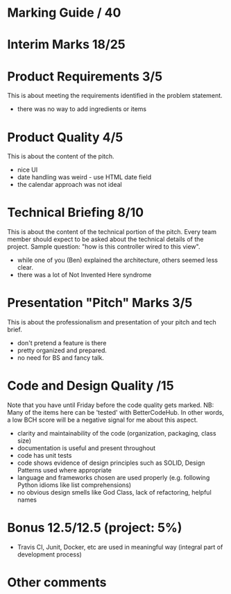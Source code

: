 # Marking Guide    / 40

# Interim Marks 18/25

# Product Requirements 3/5 
This is about meeting the requirements identified in the problem statement. 

- there was no way to add ingredients or items

# Product Quality 4/5
This is about the content of the pitch.

- nice UI
- date handling was weird - use HTML date field
- the calendar approach was not ideal

# Technical Briefing 8/10
This is about the content of the technical portion of the pitch. Every team member should expect to be asked about the technical details of the project. Sample question: "how is this controller wired to this view".

- while one of you (Ben) explained the architecture, others seemed less clear.
- there was a lot of Not Invented Here syndrome

# Presentation "Pitch" Marks 3/5
This is about the professionalism and presentation of your pitch and tech brief.

- don't pretend a feature is there
- pretty organized and prepared. 
- no need for BS and fancy talk. 

# Code and Design Quality /15
Note that you have until Friday before the code quality gets marked. NB: Many of the items here can be 'tested' with BetterCodeHub. In other words, a low BCH score will be a negative signal for me about this aspect.

- clarity and maintainability of the code (organization, packaging, class size)
- documentation is useful and present throughout
- code has unit tests
- code shows evidence of design principles such as SOLID, Design Patterns used where appropriate
- language and frameworks chosen are used properly (e.g. following Python idioms like list comprehensions)
- no obvious design smells like God Class, lack of refactoring, helpful names

# Bonus 12.5/12.5 (project: 5%)
- Travis CI, Junit, Docker, etc are used in meaningful way (integral part of development process)

# Other comments
